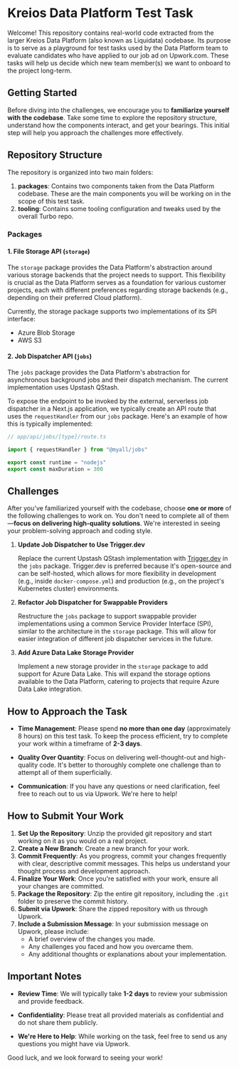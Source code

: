 # Kreios Data Platform Test Task

Welcome! This repository contains real-world code extracted from the larger Kreios Data Platform (also known as Liquidata) codebase. Its purpose is to serve as a playground for test tasks used by the Data Platform team to evaluate candidates who have applied to our job ad on Upwork.com. These tasks will help us decide which new team member(s) we want to onboard to the project long-term.

## Getting Started

Before diving into the challenges, we encourage you to **familiarize yourself with the codebase**. Take some time to explore the repository structure, understand how the components interact, and get your bearings. This initial step will help you approach the challenges more effectively.

## Repository Structure

The repository is organized into two main folders:

1. **packages**: Contains two components taken from the Data Platform codebase. These are the main components you will be working on in the scope of this test task.
2. **tooling**: Contains some tooling configuration and tweaks used by the overall Turbo repo.

### Packages

#### 1. File Storage API (`storage`)

The `storage` package provides the Data Platform's abstraction around various storage backends that the project needs to support. This flexibility is crucial as the Data Platform serves as a foundation for various customer projects, each with different preferences regarding storage backends (e.g., depending on their preferred Cloud platform).

Currently, the storage package supports two implementations of its SPI interface:

- Azure Blob Storage
- AWS S3

#### 2. Job Dispatcher API (`jobs`)

The `jobs` package provides the Data Platform's abstraction for asynchronous background jobs and their dispatch mechanism. The current implementation uses Upstash QStash.

To expose the endpoint to be invoked by the external, serverless job dispatcher in a Next.js application, we typically create an API route that uses the `requestHandler` from our `jobs` package. Here's an example of how this is typically implemented:

```ts
// app/api/jobs/[type]/route.ts

import { requestHandler } from "@myall/jobs"

export const runtime = "nodejs"
export const maxDuration = 300
```

## Challenges

After you've familiarized yourself with the codebase, choose **one or more** of the following challenges to work on. You don't need to complete all of them—**focus on delivering high-quality solutions**. We're interested in seeing your problem-solving approach and coding style.

1. **Update Job Dispatcher to Use Trigger.dev**

   Replace the current Upstash QStash implementation with [Trigger.dev](https://trigger.dev) in the `jobs` package. Trigger.dev is preferred because it's open-source and can be self-hosted, which allows for more flexibility in development (e.g., inside `docker-compose.yml`) and production (e.g., on the project's Kubernetes cluster) environments.

2. **Refactor Job Dispatcher for Swappable Providers**

   Restructure the `jobs` package to support swappable provider implementations using a common Service Provider Interface (SPI), similar to the architecture in the `storage` package. This will allow for easier integration of different job dispatcher services in the future.

3. **Add Azure Data Lake Storage Provider**

   Implement a new storage provider in the `storage` package to add support for Azure Data Lake. This will expand the storage options available to the Data Platform, catering to projects that require Azure Data Lake integration.

## How to Approach the Task

- **Time Management**: Please spend **no more than one day** (approximately 8 hours) on this test task. To keep the process efficient, try to complete your work within a timeframe of **2-3 days**.

- **Quality Over Quantity**: Focus on delivering well-thought-out and high-quality code. It's better to thoroughly complete one challenge than to attempt all of them superficially.

- **Communication**: If you have any questions or need clarification, feel free to reach out to us via Upwork. We're here to help!

## How to Submit Your Work

1. **Set Up the Repository**: Unzip the provided git repository and start working on it as you would on a real project.
2. **Create a New Branch**: Create a new branch for your work.
3. **Commit Frequently**: As you progress, commit your changes frequently with clear, descriptive commit messages. This helps us understand your thought process and development approach.
4. **Finalize Your Work**: Once you're satisfied with your work, ensure all your changes are committed.
5. **Package the Repository**: Zip the entire git repository, including the `.git` folder to preserve the commit history.
6. **Submit via Upwork**: Share the zipped repository with us through Upwork.
7. **Include a Submission Message**: In your submission message on Upwork, please include:
   - A brief overview of the changes you made.
   - Any challenges you faced and how you overcame them.
   - Any additional thoughts or explanations about your implementation.

## Important Notes

- **Review Time**: We will typically take **1-2 days** to review your submission and provide feedback.

- **Confidentiality**: Please treat all provided materials as confidential and do not share them publicly.

- **We're Here to Help**: While working on the task, feel free to send us any questions you might have via Upwork.

Good luck, and we look forward to seeing your work!